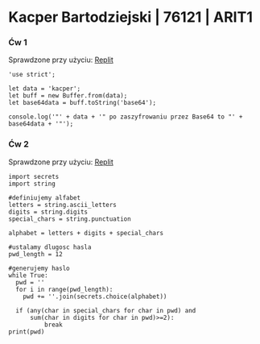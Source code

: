 <h1>Kacper Bartodziejski | 76121 | ARIT1</h1>

<h3>Ćw 1</h3>
Sprawdzone przy użyciu: <a href="https://replit.com/languages/nodejs">Replit</a>

```
'use strict';

let data = 'kacper';
let buff = new Buffer.from(data);
let base64data = buff.toString('base64');

console.log('"' + data + '" po zaszyfrowaniu przez Base64 to "' + base64data + '"');
```

<h3>Ćw 2</h3>
Sprawdzone przy użyciu: <a href="https://replit.com/languages/python3">Replit</a>

```
import secrets
import string

#definiujemy alfabet
letters = string.ascii_letters
digits = string.digits
special_chars = string.punctuation

alphabet = letters + digits + special_chars

#ustalamy dlugosc hasla
pwd_length = 12

#generujemy haslo
while True:
  pwd = ''
  for i in range(pwd_length):
    pwd += ''.join(secrets.choice(alphabet))

  if (any(char in special_chars for char in pwd) and 
      sum(char in digits for char in pwd)>=2):
          break
print(pwd)
```
